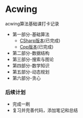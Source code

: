 # Acwing
acwing算法基础课打卡记录

* 第一部分-基础算法
  - [CSharp版本](https://github.com/hpstory/Acwing/tree/master/AlgorithmsCSharp/%E5%9F%BA%E7%A1%80%E7%AE%97%E6%B3%95)(已完成)
  - [Cpp版本](https://github.com/hpstory/Acwing/tree/master/AlgorithmsCpp/%E5%9F%BA%E7%A1%80%E7%AE%97%E6%B3%95)(已完成)
* 第二部分-数据结构
* 第三部分-搜索与图论
* 第四部分-数学知识
* 第五部分-动态规划
* 第六部分-贪心


### 后续计划
* 完成一刷
* 复习并完善代码，添加笔记和总结

